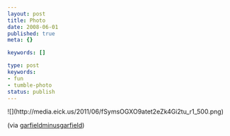 ```yaml
---
layout: post
title: Photo
date: 2008-06-01
published: true
meta: {}

keywords: []

type: post
keywords:
- fun
- tumble-photo
status: publish
---
```

<div class="figure">            ![](http://media.eick.us/2011/06/fSymsOGXO9atet2eZk4Gi2tu_r1_500.png)        </div>

(via [garfieldminusgarfield](http://garfieldminusgarfield.net/))

